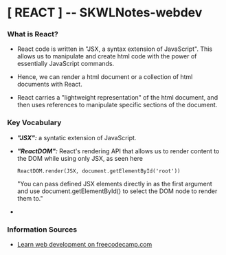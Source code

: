 # [ REACT ] -- SKWLNotes-webdev

### What is React?
* React code is written in "JSX, a syntax extension of JavaScript". This allows us to manipulate and create html code with the power of essentially JavaScript commands.
* Hence, we can render a html document or a collection of html documents with React.

* React carries a "lightweight representation" of the html document, and then uses references to manipulate specific sections of the document.	

### Key Vocabulary
* ***"JSX":*** a syntatic extension of JavaScript.
* ***"ReactDOM":*** React's rendering API that allows us to render content to the DOM while using only JSX, as seen here
	
	```
	ReactDOM.render(JSX, document.getElementById('root'))
	```
	"You can pass defined JSX elements directly in as the first argument and use document.getElementById() to select the DOM node to render them to."
* 

### Information Sources
* [Learn web development on freecodecamp.com](https://www.freecodecamp.org/learn/)